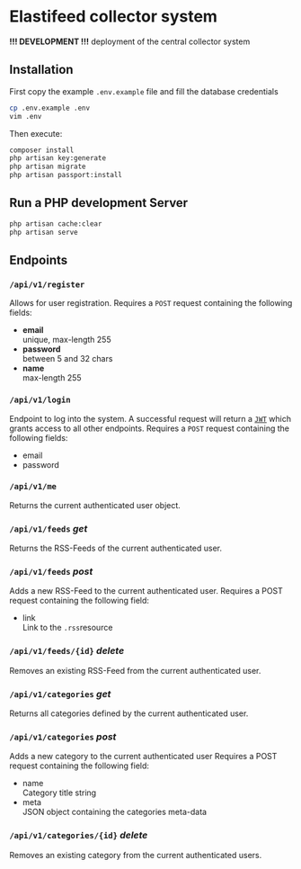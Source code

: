 # Elastifeed collector system

**!!! DEVELOPMENT !!!** deployment of the central collector system

## Installation
First copy the example `.env.example` file and fill the database credentials
```bash
cp .env.example .env
vim .env
```
Then execute:
```bash
composer install
php artisan key:generate
php artisan migrate
php artisan passport:install
```

## Run a PHP development Server
```bash
php artisan cache:clear
php artisan serve
```

## Endpoints
### `/api/v1/register`
Allows for user registration. Requires a `POST` request containing the following fields:
- **email** \
    unique, max-length 255
- **password** \
    between 5 and 32 chars
- **name** \
    max-length 255
    
### `/api/v1/login`
Endpoint to log into the system.
A successful request will return a [`JWT`](https://tools.ietf.org/html/rfc7519) which grants access to all other endpoints.
Requires a `POST` request containing the following fields:
- email
- password

### `/api/v1/me`
Returns the current authenticated user object. 

### `/api/v1/feeds` *get*
Returns the RSS-Feeds of the current authenticated user.

### `/api/v1/feeds` *post*
Adds a new RSS-Feed to the current authenticated user.
Requires a POST request containing the following field:
- link \
  Link to the `.rss`resource

### `/api/v1/feeds/{id}` *delete*
Removes an existing RSS-Feed from the current authenticated user.

### `/api/v1/categories` *get*
Returns all categories defined by the current authenticated user.

### `/api/v1/categories` *post*
Adds a new category to the current authenticated user
Requires a POST request containing the following field:
- name \
  Category title string
 - meta \
  JSON object containing the categories meta-data

### `/api/v1/categories/{id}` *delete*
Removes an existing category from the current authenticated users.